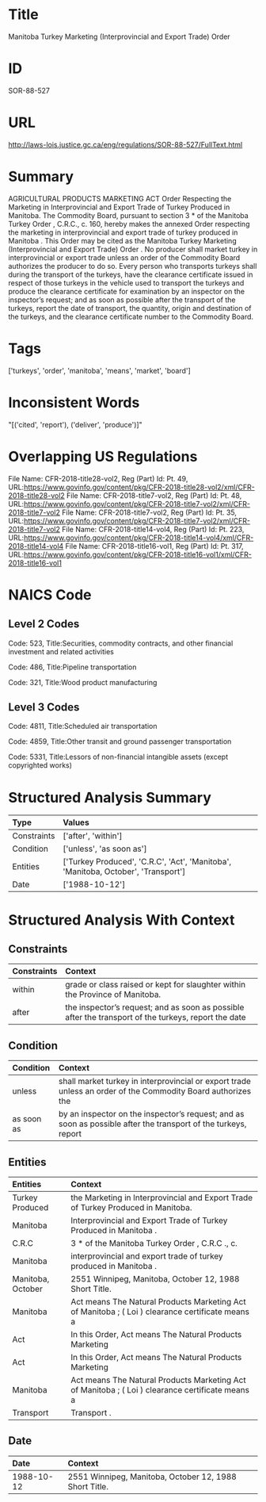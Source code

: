 # Title
Manitoba Turkey Marketing (Interprovincial and Export Trade) Order


# ID
SOR-88-527

# URL
http://laws-lois.justice.gc.ca/eng/regulations/SOR-88-527/FullText.html


# Summary
AGRICULTURAL PRODUCTS MARKETING ACT Order Respecting the Marketing in Interprovincial and Export Trade of Turkey Produced in Manitoba.
The Commodity Board, pursuant to section 3 *  of the  Manitoba Turkey Order , C.R.C., c.
160, hereby makes the annexed  Order respecting the marketing in interprovincial and export trade of turkey produced in Manitoba .
This Order may be cited as the  Manitoba Turkey Marketing (Interprovincial and Export Trade) Order .
No producer shall market turkey in interprovincial or export trade unless an order of the Commodity Board authorizes the producer to do so.
Every person who transports turkeys shall during the transport of the turkeys, have the clearance certificate issued in respect of those turkeys in the vehicle used to transport the turkeys and produce the clearance certificate for examination by an inspector on the inspector’s request; and as soon as possible after the transport of the turkeys, report the date of transport, the quantity, origin and destination of the turkeys, and the clearance certificate number to the Commodity Board.


# Tags
['turkeys', 'order', 'manitoba', 'means', 'market', 'board']


# Inconsistent Words
"[('cited', 'report'), ('deliver', 'produce')]"


# Overlapping US Regulations
File Name: CFR-2018-title28-vol2, Reg (Part) Id: Pt. 49, URL:https://www.govinfo.gov/content/pkg/CFR-2018-title28-vol2/xml/CFR-2018-title28-vol2
File Name: CFR-2018-title7-vol2, Reg (Part) Id: Pt. 48, URL:https://www.govinfo.gov/content/pkg/CFR-2018-title7-vol2/xml/CFR-2018-title7-vol2
File Name: CFR-2018-title7-vol2, Reg (Part) Id: Pt. 35, URL:https://www.govinfo.gov/content/pkg/CFR-2018-title7-vol2/xml/CFR-2018-title7-vol2
File Name: CFR-2018-title14-vol4, Reg (Part) Id: Pt. 223, URL:https://www.govinfo.gov/content/pkg/CFR-2018-title14-vol4/xml/CFR-2018-title14-vol4
File Name: CFR-2018-title16-vol1, Reg (Part) Id: Pt. 317, URL:https://www.govinfo.gov/content/pkg/CFR-2018-title16-vol1/xml/CFR-2018-title16-vol1



# NAICS Code
## Level 2 Codes
Code: 523, Title:Securities, commodity contracts, and other financial investment and related activities

Code: 486, Title:Pipeline transportation

Code: 321, Title:Wood product manufacturing




## Level 3 Codes
Code: 4811, Title:Scheduled air transportation

Code: 4859, Title:Other transit and ground passenger transportation

Code: 5331, Title:Lessors of non-financial intangible assets (except copyrighted works)







# Structured Analysis Summary
| Type        | Values                                                                            |
|:------------|:----------------------------------------------------------------------------------|
| Constraints | ['after', 'within']                                                               |
| Condition   | ['unless', 'as soon as']                                                          |
| Entities    | ['Turkey Produced', 'C.R.C', 'Act', 'Manitoba', 'Manitoba, October', 'Transport'] |
| Date        | ['1988-10-12']                                                                    |


# Structured Analysis With Context
 


## Constraints
| Constraints   | Context                                                                                              |
|:--------------|:-----------------------------------------------------------------------------------------------------|
| within        | grade or class raised or kept for slaughter within  the Province of Manitoba.                        |
| after         | the inspector’s request; and as soon as possible after the transport of the turkeys, report the date |


## Condition
| Condition   | Context                                                                                                        |
|:------------|:---------------------------------------------------------------------------------------------------------------|
| unless      | shall market turkey in interprovincial or export trade unless an order of the Commodity Board authorizes the   |
| as soon as  | by an inspector on the inspector’s request; and as soon as possible after the transport of the turkeys, report |


## Entities
| Entities          | Context                                                                                          |
|:------------------|:-------------------------------------------------------------------------------------------------|
| Turkey Produced   | the Marketing in Interprovincial and Export Trade of Turkey Produced  in Manitoba.               |
| Manitoba          | Interprovincial and Export Trade of Turkey Produced in Manitoba .                                |
| C.R.C             | 3 * of the Manitoba Turkey Order , C.R.C ., c.                                                   |
| Manitoba          | interprovincial and export trade of turkey produced in Manitoba  .                               |
| Manitoba, October | 2551 Winnipeg,  Manitoba, October  12, 1988 Short Title.                                         |
| Manitoba          | Act means The Natural Products Marketing Act of Manitoba ; ( Loi ) clearance certificate means a |
| Act               | In this Order,  Act   means  The Natural Products Marketing                                      |
| Act               | In this Order,  Act   means  The Natural Products Marketing                                      |
| Manitoba          | Act means The Natural Products Marketing Act of Manitoba ; ( Loi ) clearance certificate means a |
| Transport         | Transport .                                                                                      |


## Date
| Date       | Context                                                |
|:-----------|:-------------------------------------------------------|
| 1988-10-12 | 2551 Winnipeg, Manitoba, October 12, 1988 Short Title. |


